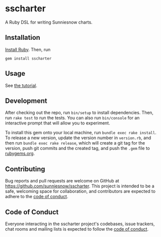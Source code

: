 # sscharter

A Ruby DSL for writing Sunniesnow charts.

## Installation

[Install Ruby](https://www.ruby-lang.org/en/documentation/installation/).
Then, run

```
gem install sscharter
```

## Usage

See [the tutorial](https://github.com/sunniesnow/sscharter/blob/master/tutorial/tutorial.md).

## Development

After checking out the repo, run `bin/setup` to install dependencies. Then, run `rake test` to run the tests. You can also run `bin/console` for an interactive prompt that will allow you to experiment.

To install this gem onto your local machine, run `bundle exec rake install`. To release a new version, update the version number in `version.rb`, and then run `bundle exec rake release`, which will create a git tag for the version, push git commits and the created tag, and push the `.gem` file to [rubygems.org](https://rubygems.org).

## Contributing

Bug reports and pull requests are welcome on GitHub at https://github.com/sunniesnow/sscharter. This project is intended to be a safe, welcoming space for collaboration, and contributors are expected to adhere to the [code of conduct](https://github.com/sunniesnow/sscharter/blob/master/CODE_OF_CONDUCT.md).

## Code of Conduct

Everyone interacting in the sscharter project's codebases, issue trackers, chat rooms and mailing lists is expected to follow the [code of conduct](https://github.com/sunniesnow/sscharter/blob/master/CODE_OF_CONDUCT.md).
